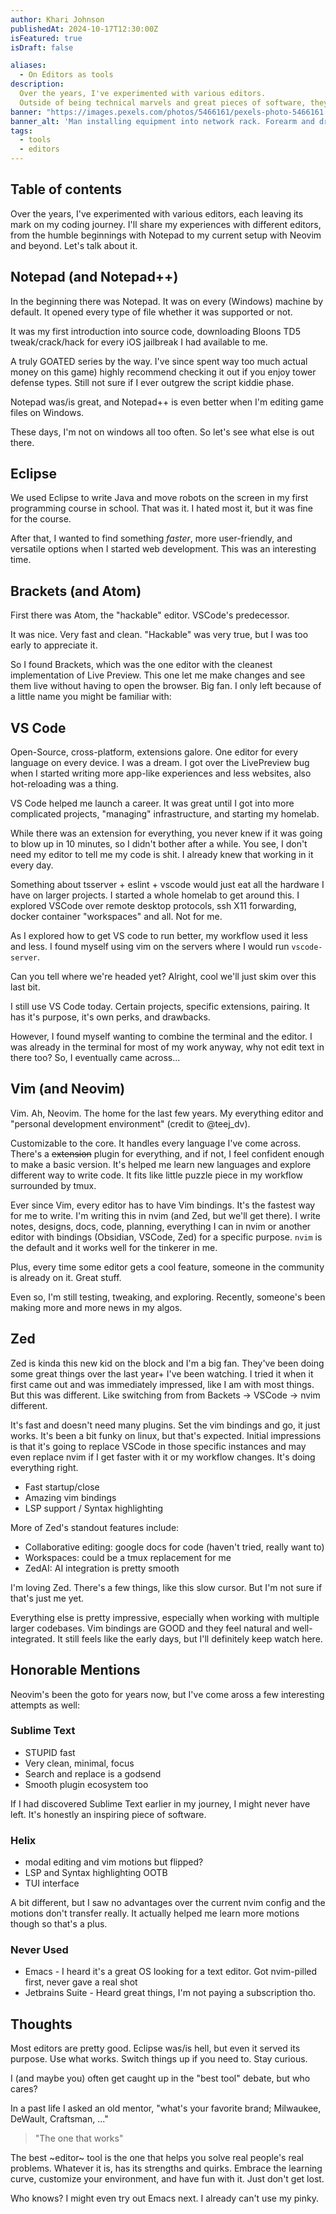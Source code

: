 ```yaml
---
author: Khari Johnson
publishedAt: 2024-10-17T12:30:00Z
isFeatured: true
isDraft: false

aliases:
  - On Editors as tools
description:
  Over the years, I've experimented with various editors.
  Outside of being technical marvels and great pieces of software, they have played  large part in developing the workflow and mindset I have today. I think there's something to learn in the experience for all of them.
banner: "https://images.pexels.com/photos/5466161/pexels-photo-5466161.jpeg"
banner_alt: 'Man installing equipment into network rack. Forearm and drill in the foreground. Cabling and another person doing the same in the background.'
tags:
  - tools
  - editors
---
```


## Table of contents

Over the years, I've experimented with various editors, each leaving its mark on my coding journey. I'll share my experiences with different editors, from the humble beginnings with Notepad to my current setup with Neovim and beyond. Let's talk about it.

## Notepad (and Notepad++)

In the beginning there was Notepad. It was on every (Windows) machine by default. It opened every type of file whether it was supported or not.

It was my first introduction into source code, downloading Bloons TD5 tweak/crack/hack for every iOS jailbreak I had available to me.

A truly GOATED series by the way. I've since spent way too much actual money on this game) highly recommend checking it out if you enjoy tower defense types. Still not sure if I ever outgrew the script kiddie phase.

Notepad was/is great, and Notepad++ is even better when I'm editing game files on Windows.

These days, I'm not on windows all too often. So let's see what else is out there.

## Eclipse

We used Eclipse to write Java and move robots on the screen in my first programming course in school. That was it. I hated most it, but it was fine for the course.

After that, I wanted to find something _faster_, more user-friendly, and versatile options when I started web development. This was an interesting time.

## Brackets (and Atom)

First there was Atom, the "hackable" editor. VSCode's predecessor.

It was nice. Very fast and clean. "Hackable" was very true, but I was too early to appreciate it.

So I found Brackets, which was the one editor with the cleanest implementation of Live Preview. This one let me make changes and see them live without having to open the browser. Big fan. I only left because of a little name you might be familiar with:

## VS Code

Open-Source, cross-platform, extensions galore. One editor for every language on every device. I was a dream. I got over the LivePreview bug when I started writing more app-like experiences and less websites, also hot-reloading was a thing.

VS Code helped me launch a career. It was great until I got into more complicated projects, "managing" infrastructure, and starting my homelab.

While there was an extension for everything, you never knew if it was going to blow up in 10 minutes, so I didn't bother after a while. You see, I don't need my editor to tell me my code is shit. I already knew that working in it every day.

Something about tsserver + eslint + vscode would just eat all the hardware I have on larger projects. I started a whole homelab to get around this. I explored VSCode over remote desktop protocols, ssh X11 forwarding, docker container "workspaces" and all. Not for me.

As I explored how to get VS code to run better, my workflow used it less and less. I found myself using vim on the servers where I would run `vscode-server`.

Can you tell where we're headed yet? Alright, cool we'll just skim over this last bit.

I still use VS Code today. Certain projects, specific extensions, pairing. It has it's purpose, it's own perks, and drawbacks.

However, I found myself wanting to combine the terminal and the editor. I was already in the terminal for most of my work anyway, why not edit text in there too? So, I eventually came across...

## Vim (and Neovim)

Vim. Ah, Neovim. The home for the last few years. My everything editor and "personal development environment" (credit to @teej_dv).

Customizable to the core. It handles every language I've come across. There's a ~~extension~~ plugin for everything, and if not, I feel confident enough to make a basic version. It's helped me learn new languages and explore different way to write code. It fits like little puzzle piece in my workflow surrounded by tmux.

Ever since Vim, every editor has to have Vim bindings. It's the fastest way for me to write. I'm writing this in nvim (and Zed, but we'll get there).
I write notes, designs, docs, code, planning, everything I can in nvim or another editor with bindings (Obsidian, VSCode, Zed) for a specific purpose.
`nvim` is the default and it works well for the tinkerer in me.

Plus, every time some editor gets a cool feature, someone in the community is already on it. Great stuff.

Even so, I'm still testing, tweaking, and exploring. Recently, someone's been making more and more news in my algos.

## Zed

Zed is kinda this new kid on the block and I'm a big fan. They've been doing some great things over the last year+ I've been watching. I tried it when it first came out and was immediately impressed, like I am with most things. But this was different. Like switching from from Backets -> VSCode -> nvim different.

It's fast and doesn't need many plugins. Set the vim bindings and go, it just works. It's been a bit funky on linux, but that's expected. Initial impressions is that it's going to replace VSCode in those specific instances and may even replace nvim if I get faster with it or my workflow changes. It's doing everything right.

- Fast startup/close
- Amazing vim bindings
- LSP support / Syntax highlighting

More of Zed's standout features include:

- Collaborative editing: google docs for code (haven't tried, really want to)
- Workspaces: could be a tmux replacement for me
- ZedAI: AI integration is pretty smooth


I'm loving Zed. There's a few things, like this slow cursor. But I'm not sure if that's just me yet.

Everything else is pretty impressive, especially when working with multiple larger codebases. Vim bindings are GOOD and they feel natural and well-integrated. It still feels like the early days, but I'll definitely keep watch here.

## Honorable Mentions

Neovim's been the goto for years now, but I've come aross a few interesting attempts as well:

### Sublime Text
- STUPID fast
- Very clean, minimal, focus
- Search and replace is a godsend
- Smooth plugin ecosystem too

If I had discovered Sublime Text earlier in my journey, I might never have left. It's honestly an inspiring piece of software.

### Helix
- modal editing and vim motions but flipped?
- LSP and Syntax highlighting OOTB
- TUI interface

A bit different, but I saw no advantages over the current nvim config and the motions don't transfer really. It actually helped me learn more motions though so that's a plus.

### Never Used

- Emacs - I heard it's a great OS looking for a text editor. Got nvim-pilled first, never gave a real shot
- Jetbrains Suite - Heard great things, I'm not paying a subscription tho.

## Thoughts

Most editors are pretty good. Eclipse was/is hell, but even it served its purpose. Use what works. Switch things up if you need to. Stay curious.

I (and maybe you) often get caught up in the "best tool" debate, but who cares?

In a past life I asked an old mentor, "what's your favorite brand; Milwaukee, DeWault, Craftsman, ..."

> "The one that works"

The best ~editor~ tool is the one that helps you solve real people's real problems. Whatever it is, has its strengths and quirks. Embrace the learning curve, customize your environment, and have fun with it. Just don't get lost.

Who knows? I might even try out Emacs next. I already can't use my pinky.
